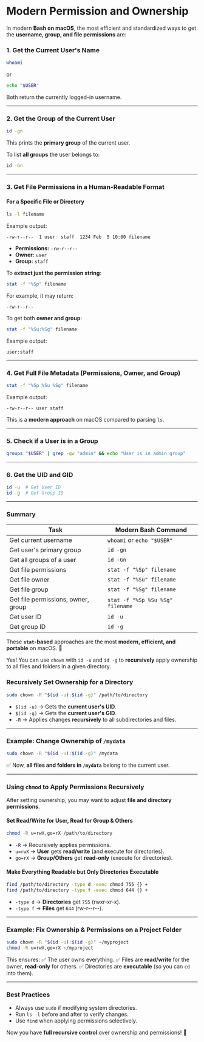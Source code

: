# Modern Permission and Ownership

In modern **Bash on macOS**, the most efficient and standardized ways to get
the **username, group, and file permissions** are:

### **1. Get the Current User's Name**

```bash
whoami
```

or

```bash
echo "$USER"
```

Both return the currently logged-in username.

---

### **2. Get the Group of the Current User**

```bash
id -gn
```

This prints the **primary group** of the current user.

To list **all groups** the user belongs to:

```bash
id -Gn
```

---

### **3. Get File Permissions in a Human-Readable Format**

#### **For a Specific File or Directory**

```bash
ls -l filename
```

Example output:

```
-rw-r--r--  1 user  staff  1234 Feb  5 10:00 filename
```

- **Permissions:** `-rw-r--r--`
- **Owner:** `user`
- **Group:** `staff`

To **extract just the permission string**:

```bash
stat -f "%Sp" filename
```

For example, it may return:

```
-rw-r--r--
```

To get both **owner and group**:

```bash
stat -f "%Su:%Sg" filename
```

Example output:

```
user:staff
```

---

### **4. Get Full File Metadata (Permissions, Owner, and Group)**

```bash
stat -f "%Sp %Su %Sg" filename
```

Example output:

```
-rw-r--r-- user staff
```

This is a **modern approach** on macOS compared to parsing `ls`.

---

### **5. Check if a User is in a Group**

```bash
groups "$USER" | grep -qw "admin" && echo "User is in admin group"
```

---

### **6. Get the UID and GID**

```bash
id -u  # Get User ID
id -g  # Get Group ID
```

---

### **Summary**

| Task                               | Modern Bash Command              |
| ---------------------------------- | -------------------------------- |
| Get current username               | `whoami` or `echo "$USER"`       |
| Get user's primary group           | `id -gn`                         |
| Get all groups of a user           | `id -Gn`                         |
| Get file permissions               | `stat -f "%Sp" filename`         |
| Get file owner                     | `stat -f "%Su" filename`         |
| Get file group                     | `stat -f "%Sg" filename`         |
| Get file permissions, owner, group | `stat -f "%Sp %Su %Sg" filename` |
| Get user ID                        | `id -u`                          |
| Get group ID                       | `id -g`                          |

These **`stat`-based** approaches are the most **modern, efficient, and portable** on macOS. 🚀

Yes! You can use `chown` with `id -u` and `id -g` to **recursively** apply ownership to all files and folders in a given directory.

### **Recursively Set Ownership for a Directory**

```bash
sudo chown -R "$(id -u):$(id -g)" /path/to/directory
```

- `$(id -u)` → Gets the **current user's UID**.
- `$(id -g)` → Gets the **current user's GID**.
- `-R` → Applies changes **recursively** to all subdirectories and files.

---

### **Example: Change Ownership of `/mydata`**

```bash
sudo chown -R "$(id -u):$(id -g)" /mydata
```

✅ Now, **all files and folders in `/mydata`** belong to the current user.

---

### **Using `chmod` to Apply Permissions Recursively**

After setting ownership, you may want to adjust **file and directory permissions**.

#### **Set Read/Write for User, Read for Group & Others**

```bash
chmod -R u=rwX,go=rX /path/to/directory
```

- `-R` → Recursively applies permissions.
- `u=rwX` → **User** gets **read/write** (and execute for directories).
- `go=rX` → **Group/Others** get **read-only** (execute for directories).

#### **Make Everything Readable but Only Directories Executable**

```bash
find /path/to/directory -type d -exec chmod 755 {} +
find /path/to/directory -type f -exec chmod 644 {} +
```

- `-type d` → **Directories** get `755` (rwxr-xr-x).
- `-type f` → **Files** get `644` (rw-r--r--).

---

### **Example: Fix Ownership & Permissions on a Project Folder**

```bash
sudo chown -R "$(id -u):$(id -g)" ~/myproject
chmod -R u=rwX,go=rX ~/myproject
```

This ensures:
✅ The user owns everything.
✅ Files are **read/write** for the owner, **read-only** for others.
✅ Directories are **executable** (so you can `cd` into them).

---

### **Best Practices**

- Always use `sudo` if modifying system directories.
- Run `ls -l` before and after to verify changes.
- Use `find` when applying permissions selectively.

Now you have **full recursive control** over ownership and permissions! 🚀
